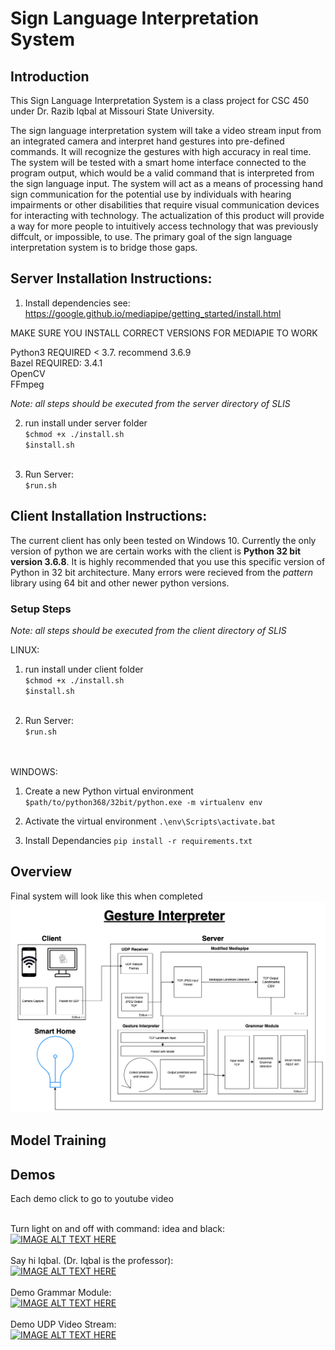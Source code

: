 # Sign Language Interpretation System

## Introduction
This Sign Language Interpretation System is a class project for CSC 450 under Dr. Razib Iqbal at Missouri State University.

The sign language interpretation system will take a video stream input from an integrated camera and interpret hand gestures into pre-defined commands. It will recognize the gestures with high accuracy in real time. The system will be tested with a smart home interface connected to the program output, which would be a valid command that is interpreted from the sign language input.  The system will act as a means of processing hand sign communication for the potential use by individuals with hearing impairments or other disabilities that require visual communication devices for interacting with technology. The actualization of this product will provide a way for more people to intuitively access technology that was previously diffcult, or impossible, to use. The primary goal of the sign language interpretation system is to bridge those gaps.


## Server Installation Instructions:

1. Install dependencies
see: https://google.github.io/mediapipe/getting_started/install.html

MAKE SURE YOU INSTALL CORRECT VERSIONS FOR MEDIAPIE TO WORK

Python3 REQUIRED < 3.7. recommend 3.6.9 <br />
Bazel REQUIRED: 3.4.1 <br />
OpenCV <br />
FFmpeg <br />

*Note: all steps should be executed from the server directory of SLIS*

2. run install under server folder <br>
`$chmod +x ./install.sh` <br>
`$install.sh` <br> <br>

3. Run Server: <br>
`$run.sh` <br>



## Client Installation Instructions:

The current client has only been tested on Windows 10. Currently the only version of python we are certain works with the client is **Python 32 bit version 3.6.8**. It is highly recommended that you use this specific version of Python in 32 bit architecture. Many errors were recieved from the *pattern* library using 64 bit and other newer python versions.

### Setup Steps

*Note: all steps should be executed from the client directory of SLIS*

LINUX:<br>

1. run install under client folder <br>
`$chmod +x ./install.sh` <br>
`$install.sh` <br> <br>

2. Run Server: <br>
`$run.sh` <br>
<br><br>


WINDOWS: 
1. Create a new Python virtual environment
`$path/to/python368/32bit/python.exe -m virtualenv env`

2. Activate the virtual environment
`.\env\Scripts\activate.bat`

3. Install Dependancies
`pip install -r requirements.txt`


## Overview

Final system will look like this when completed
![failed to load image](resources/system_architecture.png?raw=true "Title")

## Model Training

## Demos
Each demo click to go to youtube video <br><br>

Turn light on and off with command: idea and black: <br>
[![IMAGE ALT TEXT HERE](https://img.youtube.com/vi/SfzaRuzIsD8/0.jpg)](https://www.youtube.com/watch?v=SfzaRuzIsD8)
<br>
<br>
Say hi Iqbal. (Dr. Iqbal is the professor): <br>
[![IMAGE ALT TEXT HERE](https://img.youtube.com/vi/pjP36tcUtyw/0.jpg)](https://www.youtube.com/watch?v=pjP36tcUtyw)
<br><br>
Demo Grammar Module:<br>
[![IMAGE ALT TEXT HERE](https://img.youtube.com/vi/snQtOAO4r9A/0.jpg)](https://www.youtube.com/watch?v=snQtOAO4r9A)
<br>
<br>
Demo UDP Video Stream:<br>
[![IMAGE ALT TEXT HERE](https://img.youtube.com/vi/Syspn-O6Vc0/0.jpg)](https://www.youtube.com/watch?v=Syspn-O6Vc0)
